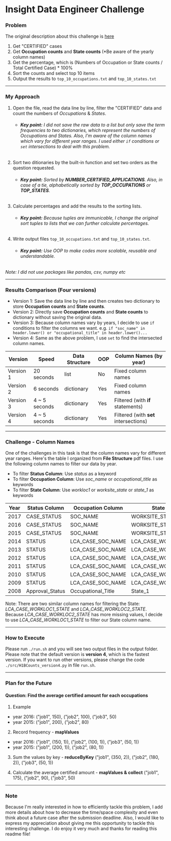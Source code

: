 # Insight Data Engineer Challenge
### Problem
The original description about this challenge is [here](https://github.com/InsightDataScience/h1b_statistics)


1. Get "CERTIFIED" cases
2. Get **Occupation counts** and **State counts** (*Be aware of the yearly column names)
3. Get the percentage, which is (Numbers of Occupation or State counts / Total Certified Case) * 100%
4. Sort the counts and select top 10 items
5. Output the results to ```top_10_occupations.txt``` and ```top_10_states.txt```

---

### My Approach
1. Open the file, read the data line by line, filter the "CERTIFIED" data and count the numbers of *Occupations* & *States*.

    * ###### **Key point:** I did not save the raw data to a list but only save the term frequencies to two dictionaries, which represent the numbers of *Occupations* and *States*. Also, I'm aware of the column names which vary for different year ranges. I used either `if` conditions or `set` intersections to deal with this problem. 

2. Sort two ditionaries by the built-in function and set two orders as the question requested.

    * ###### **Key point:** Sorted by **NUMBER_CERTIFIED_APPLICATIONS**. Also, in case of a tie, alphabetically sorted by **TOP_OCCUPATIONS** or **TOP_STATES**.

3. Calculate percentages and add the results to the sorting lists.

    * ###### **Key point:** Because tuples are immunicable, I change the original sort tuples to lists that we can further calculate percentages.

4. Write output files ```top_10_occupations.txt``` and ```top_10_states.txt```.

    * ###### **Key point:** Use OOP to make codes more scalable, reusable and understandable.

*Note: I did not use packages like pandas, csv, numpy etc*

---


### Results Comparison (Four versions)
* Version 1: Save the data line by line and then creates two dictionary to store **Occupation counts** and **State counts**.
* Version 2: Directly save **Occupation counts** and **State counts** to dictionary without saving the original data. 
* Version 3: Because column names vary by years, I decide to use `if` conditions to filter the columns we want. e.g. `if "soc_name" in header.lower() or "occupational_title" in header.lower()...`
* Version 4: Same as the above problem, I use `set` to find the intersected column names.


| Version  | Speed | Data Structure | OOP | Column Names (by year) |
| -------- | -------- | --------- | --------- | --------- | 
| Version 1 | 20 seconds | list | No | Fixed column names |
| Version 2 | 6 seconds | dictionary | Yes | Fixed column names |
| Version 3 | 4 ~ 5 seconds | dictionary | Yes | Filtered (with **if** statements) |
| Version 4 | 4 ~ 5 seconds | dictionary | Yes | Filtered (with **set** intersections) |


---

### Challenge - Column Names
One of the challenges in this task is that the column names vary for different year ranges. Here's the table I organized from **File Structure** pdf files. I use the following column names to filter our data by year.

* To filter **Status Column**: Use *status* as a keyword
* To filter **Occupation Column**: Use *soc_name* or *occupational_title* as keywords
* To filter **State Column**: Use *workloc1* or *worksite_state* or *state_1* as keywords


| Year  | Status Column | Occupation Column | State Column | Link |
| -------- | -------- | --------- | --------- | -------- |
| 2017 | CASE_STATUS | SOC_NAME | WORKSITE_STATE | [link](https://www.foreignlaborcert.doleta.gov/pdf/PerformanceData/2017/H-1B_FY17_Record_Layout.pdf)
| 2016 | CASE_STATUS | SOC_NAME | WORKSITE_STATE | [link](https://www.foreignlaborcert.doleta.gov/docs/Performance_Data/Disclosure/FY15-FY16/H-1B_FY16_Record_Layout.pdf)  |
| 2015 | CASE_STATUS | SOC_NAME | WORKSITE_STATE | [link](https://www.foreignlaborcert.doleta.gov/docs/py2015q4/H-1B_FY15_Record_Layout.docx)  |
| 2014 | STATUS | LCA_CASE_SOC_NAME | LCA_CASE_WORKLOC1_STATE | [link](https://www.foreignlaborcert.doleta.gov/docs/py2014q4/H1B_FY14_Record_Layout.doc)  |
| 2013 | STATUS | LCA_CASE_SOC_NAME | LCA_CASE_WORKLOC1_STATE | [link](https://www.foreignlaborcert.doleta.gov/docs/lca/LCA_Record_Layout_FY13.doc)  |
| 2012 | STATUS | LCA_CASE_SOC_NAME | LCA_CASE_WORKLOC1_STATE | [link](https://www.foreignlaborcert.doleta.gov/docs/py2012_q4/LCA_Record_Layout_FY12.doc)  |
| 2011 | STATUS | LCA_CASE_SOC_NAME | LCA_CASE_WORKLOC1_STATE | [link](https://www.foreignlaborcert.doleta.gov/pdf/quarter_4_2011/H-1B_Record_Layout_FY11_Q4.doc)  |
| 2010 | STATUS | LCA_CASE_SOC_NAME | LCA_CASE_WORKLOC1_STATE | [link](https://www.foreignlaborcert.doleta.gov/pdf/H-1B_Record_Layout_FY10.doc)  |
| 2009 | STATUS | LCA_CASE_SOC_NAME | LCA_CASE_WORKLOC1_STATE | [link](https://www.foreignlaborcert.doleta.gov/pdf/H1B_Layout_FY09.doc)  |
| 2008 | Approval_Status | Occupational_Title | State_1 | [link](https://www.foreignlaborcert.doleta.gov/pdf/H-1B_Record_Layout_FY08.doc)  |

Note: There are two similar column names for filtering the State: *LCA_CASE_WORKLOC1_STATE* and *LCA_CASE_WORKLOC2_STATE*. Because *LCA_CASE_WORKLOC2_STATE* has more missing values, I decide to use *LCA_CASE_WORKLOC1_STATE* to filter our State column name.



---

### How to Execute
Please run ```./run.sh``` and you will see two output files in the output folder. Please note that the default version is **version 4**, which is the fastest version. If you want to run other versions, please change the code `./src/H1BCounts_version4.py` in file `run.sh`.

---

### Plan for the Future
#### **Question: Find the average certified amount for each occupations**
1. Example
  * year 2016: ("job1", 150), ("job2", 100), ("job3", 50)
  * year 2015: ("job1", 200), ("job2", 80)

2. Record frequency - **mapValues**
  * year 2016: ("job1", (150, 1)), ("job2", (100, 1)), ("job3", (50, 1))
  * year 2015: ("job1", (200, 1)), ("job2", (80, 1))
  

3. Sum the values by key - **reduceByKey**
("job1", (350, 2)), ("job2", (180, 2)), ("job3", (50, 1))

4. Calculate the average certified amount - **mapValues & collect**
("job1", 175), ("job2", 90), ("job3", 50)

---

### Note
Because I'm really interested in how to efficiently tackle this problem, I add more details about how to decrease the time/space complexity and even think about a future case after the submission deadline. Also, I would like to express my appreciation about giving me this opportunity to tackle this interesting challenge. I do enjoy it very much and thanks for reading this readme file!
